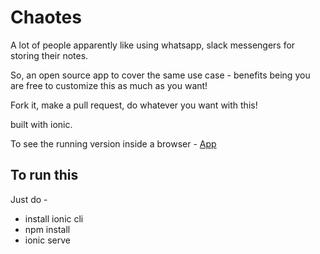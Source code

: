 # Chaotes

A lot of people apparently like using whatsapp, slack messengers for storing their notes.

So, an open source app to cover the same use case - benefits being you are free to customize this as much as you want!

Fork it, make a pull request, do whatever you want with this!

built with ionic.

To see the running version inside a browser - 
[App](https://awesome-borg-3113a3.netlify.app/#/notes)


## To run this

Just do - 

- install ionic cli
- npm install
- ionic serve